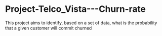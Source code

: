 # Project-Telco_Vista---Churn-rate
This project aims to identify, based on a set of data, what is the probability that a given customer will commit churned
